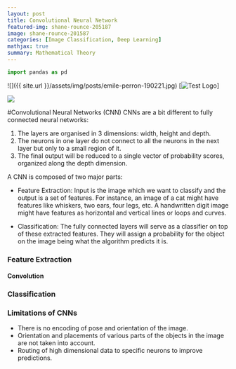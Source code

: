 ```yaml
---
layout: post
title: Convolutional Neural Network
featured-img: shane-rounce-205187
image: shane-rounce-201587
categories: [Image Classification, Deep Learning]
mathjax: true
summary: Mathematical Theory
---
```



```python
import pandas as pd
```


![]({{ site.url }}/assets/img/posts/emile-perron-190221.jpg)
[![Test Logo](https://github.com/datadima90/datadima90.github.io/assets/img/posts/emile-perron-190221.jpg)]

<img src="https://github.com/datadima90/datadima90.github.io/assets/img/posts/emile-perron-190221.jpg">

#Convolutional Neural Networks (CNN)
CNNs are a bit different to fully connected neural networks:
1. The layers are organised in 3 dimensions: width, height and depth.
2. The neurons in one layer do not connect to all the neurons in the next layer but
only to a small region of it.
3. The final output will be reduced to a single vector of probability scores, 
organized along the depth dimension.


A CNN is composed of two major parts:
- Feature Extraction: Input is the image which we want to classify and the output is a set of features.
For instance, an image of a cat might have features like whiskers, two ears, four legs, etc.
A handwritten digit image might have features as horizontal and vertical lines or loops and curves.


- Classification: The fully connected layers will serve as a classifier on top of these extracted features.
They will assign a probability for the object on the image being what the algorithm predicts it is.


### Feature Extraction

#### Convolution

### Classification



### Limitations of CNNs
- There is no encoding of pose and orientation of the image.
- Orientation and placements of various parts of the objects in the image are not taken into account.
- Routing of high dimensional data to specific neurons to improve predictions.
